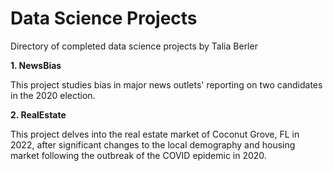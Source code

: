 # Data Science Projects
Directory of completed data science projects by Talia Berler

**1. NewsBias**

This project studies bias in major news outlets' reporting on two candidates in the 2020 election. 

**2. RealEstate**

This project delves into the real estate market of Coconut Grove, FL in 2022, after significant changes to the local demography and housing market following the outbreak of the COVID epidemic in 2020.
